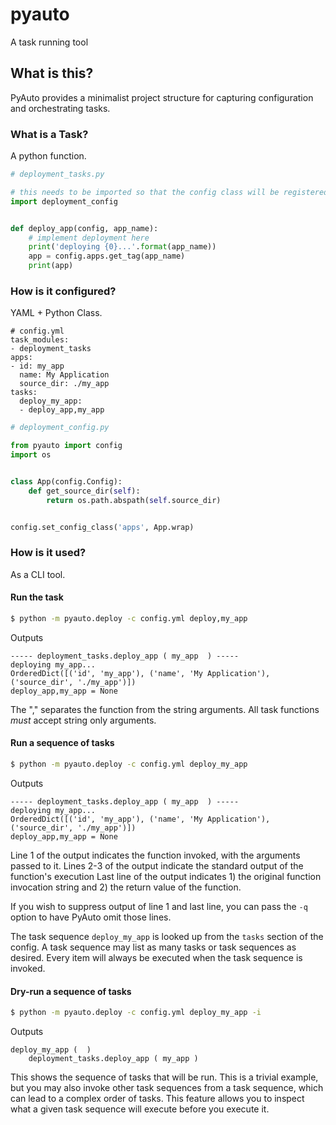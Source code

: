 # pyauto

A task running tool

## What is this?

PyAuto provides a minimalist project structure for capturing configuration and orchestrating tasks.

### What is a Task?

A python function.

```python
# deployment_tasks.py

# this needs to be imported so that the config class will be registered
import deployment_config


def deploy_app(config, app_name):
    # implement deployment here
    print('deploying {0}...'.format(app_name))
    app = config.apps.get_tag(app_name)
    print(app)
```

### How is it configured?

YAML + Python Class.

```
# config.yml
task_modules:
- deployment_tasks
apps:
- id: my_app
  name: My Application
  source_dir: ./my_app
tasks:
  deploy_my_app:
  - deploy_app,my_app
```

```python
# deployment_config.py

from pyauto import config
import os


class App(config.Config):
    def get_source_dir(self):
        return os.path.abspath(self.source_dir)


config.set_config_class('apps', App.wrap)
```

### How is it used?

As a CLI tool.

#### Run the task

```bash
$ python -m pyauto.deploy -c config.yml deploy,my_app
```

Outputs

```
----- deployment_tasks.deploy_app ( my_app  ) -----
deploying my_app...
OrderedDict([('id', 'my_app'), ('name', 'My Application'), ('source_dir', './my_app')])
deploy_app,my_app = None
```

The "," separates the function from the string arguments. All task functions
*must* accept string only arguments.

#### Run a sequence of tasks

```bash
$ python -m pyauto.deploy -c config.yml deploy_my_app
```

Outputs

```
----- deployment_tasks.deploy_app ( my_app  ) -----
deploying my_app...
OrderedDict([('id', 'my_app'), ('name', 'My Application'), ('source_dir', './my_app')])
deploy_app,my_app = None
```

Line 1 of the output indicates the function invoked, with the arguments passed to it.
Lines 2-3 of the output indicate the standard output of the function's execution
Last line of the output indicates 1) the original function invocation string and 2) the return value of the function.

If you wish to suppress output of line 1 and last line, you can pass the `-q` option to have PyAuto omit those lines.

The task sequence `deploy_my_app` is looked up from the `tasks` section of the config.
A task sequence may list as many tasks or task sequences as desired. Every item
will always be executed when the task sequence is invoked.

#### Dry-run a sequence of tasks

```bash
$ python -m pyauto.deploy -c config.yml deploy_my_app -i
```

Outputs

```
deploy_my_app (  )
    deployment_tasks.deploy_app ( my_app )
```

This shows the sequence of tasks that will be run. This is a trivial example,
but you may also invoke other task sequences from a task sequence, which can
lead to a complex order of tasks. This feature allows you to inspect what a given
task sequence will execute before you execute it.
